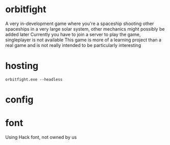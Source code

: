 # orbitfight
A very in-development game where you're a spaceship shooting other spaceships in a very large solar system, other mechanics might possibly be added later
Currently you have to join a server to play the game, singleplayer is not available
This game is more of a learning project than a real game and is not really intended to be particularly interesting

# hosting
`orbitfight.exe --headless`

# config

# font
Using Hack font, not owned by us
